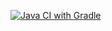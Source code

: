 [![Java CI with Gradle](https://github.com/GorenkoMar/Selenium/actions/workflows/gradle.yml/badge.svg)](https://github.com/GorenkoMar/Selenium/actions/workflows/gradle.yml)

